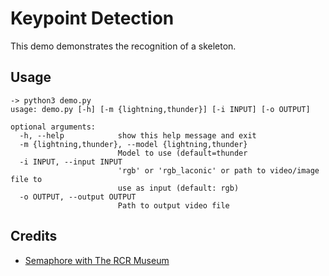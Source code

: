 # Keypoint Detection

This demo demonstrates the recognition of a skeleton. 




## Usage

```
-> python3 demo.py 
usage: demo.py [-h] [-m {lightning,thunder}] [-i INPUT] [-o OUTPUT]

optional arguments:
  -h, --help            show this help message and exit
  -m {lightning,thunder}, --model {lightning,thunder}
                        Model to use (default=thunder
  -i INPUT, --input INPUT
                        'rgb' or 'rgb_laconic' or path to video/image file to
                        use as input (default: rgb)
  -o OUTPUT, --output OUTPUT
                        Path to output video file

```

## Credits

* [Semaphore with The RCR Museum](https://www.youtube.com/watch?v=DezaTjQYPh0&ab_channel=TheRoyalCanadianRegimentMuseum)

